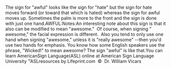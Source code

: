 The sign for "awful" looks like the sign for "hate" but the sign for hate moves
  forward (or toward that which is hated) whereas the sign for awful moves up. 
			Sometimes the palm is more to the front and the sign is done with 
			just one hand.AWFUL:Notes:An interesting note about this sign is that it also can be 
			modified to mean
  "awesome."  Of course, when signing " awesome," the
  facial expression is different.  Also you tend to only use one hand when
  signing "awesome," unless it is "really awesome" --then
  you'd use two hands for emphasis. You know how some English speakers use the phrase, "Wicked!" to
  mean awesome? The sign "awful" is like that.You can learn AmericanSign 
		Language(ASL) online at American Sign Language University ™ASLresources 
		by Lifeprint.com  ©  Dr. William Vicars